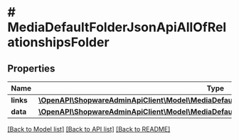 # # MediaDefaultFolderJsonApiAllOfRelationshipsFolder

## Properties

Name | Type | Description | Notes
------------ | ------------- | ------------- | -------------
**links** | [**\OpenAPI\ShopwareAdminApiClient\Model\MediaDefaultFolderJsonApiAllOfRelationshipsFolderLinks**](MediaDefaultFolderJsonApiAllOfRelationshipsFolderLinks.md) |  | [optional]
**data** | [**\OpenAPI\ShopwareAdminApiClient\Model\MediaDefaultFolderJsonApiAllOfRelationshipsFolderData**](MediaDefaultFolderJsonApiAllOfRelationshipsFolderData.md) |  | [optional]

[[Back to Model list]](../../README.md#models) [[Back to API list]](../../README.md#endpoints) [[Back to README]](../../README.md)
